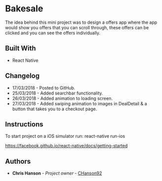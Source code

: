 # Bakesale

The idea behind this mini project was to design a offers app where the app would show you offers that you can scroll through, these offers can be clicked and you can see the offers individually.

## Built With

* React Native

## Changelog

* 17/03/2018 - Posted to GitHub.
* 25/03/2018 - Added searchbar functionality.
* 26/03/2018 - Added animation to loading screen.
* 27/03/2018 - Added swiping animation to images in DealDetail & a  button that takes you to a checkout page.

## Instructions

To start project on a iOS simulator run: react-native run-ios

https://facebook.github.io/react-native/docs/getting-started

## Authors

* **Chris Hanson** - *Project owner* - [CHanson92](https://github.com/CHanson92)